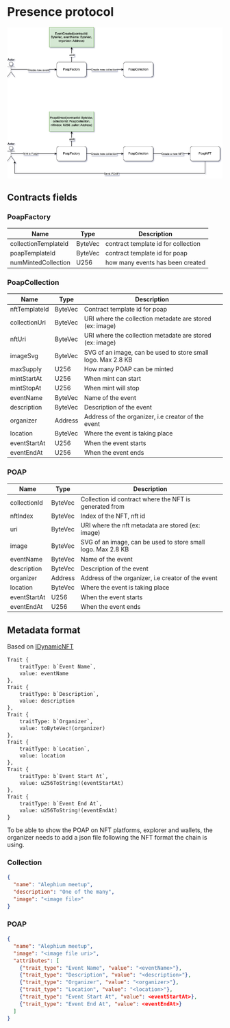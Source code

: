 # Presence protocol

![](./docs/workflows.png)

## Contracts fields

### PoapFactory

| Name                 | Type    | Description                         |
|----------------------|---------|-------------------------------------|
| collectionTemplateId | ByteVec | contract template id for collection |
| poapTemplateId       | ByteVec | contract template id for poap       |
| numMintedCollection  | U256    | how many events has been created    |

### PoapCollection

| Name          | Type    | Description                                                  |
|---------------|---------|--------------------------------------------------------------|
| nftTemplateId | ByteVec | Contract template id for poap                                |
| collectionUri | ByteVec | URI where the collection metadate are stored (ex: image)     |
| nftUri        | ByteVec | URI where the collection metadate are stored (ex: image)     |
| imageSvg      | ByteVec | SVG of an image, can be used to store small logo. Max 2.8 KB |
| maxSupply     | U256    | How many POAP can be minted                                  |
| mintStartAt   | U256    | When mint can start                                          |
| mintStopAt    | U256    | When mint will stop                                          |
| eventName     | ByteVec | Name of the event                                            |
| description   | ByteVec | Description of the event                                     |
| organizer     | Address | Address of the organizer, i.e creator of the event           |
| location      | ByteVec | Where the event is taking place                              |
| eventStartAt  | U256    | When the event starts                                        |
| eventEndAt    | U256    | When the event ends                                          |

### POAP

| Name         | Type    | Description                                                  |
|--------------|---------|--------------------------------------------------------------|
| collectionId | ByteVec | Collection id contract where the NFT is generated from       |
| nftIndex     | ByteVec | Index of the NFT, nft id                                     |
| uri          | ByteVec | URI where the nft metadata are stored (ex: image)            |
| image        | ByteVec | SVG of an image, can be used to store small logo. Max 2.8 KB |
| eventName    | ByteVec | Name of the event                                            |
| description  | ByteVec | Description of the event                                     |
| organizer    | Address | Address of the organizer, i.e creator of the event           |
| location     | ByteVec | Where the event is taking place                              |
| eventStartAt | U256    | When the event starts                                        |
| eventEndAt   | U256    | When the event ends                                          |

## Metadata format

Based on [IDynamicNFT](https://github.com/Deadrare/ANS/blob/main/contract/contracts/dynamic_nft/dynamic_nft_standard.ral)

```
Trait {
    traitType: b`Event Name`,
    value: eventName
},
Trait {
    traitType: b`Description`,
    value: description
},
Trait {
    traitType: b`Organizer`,
    value: toByteVec!(organizer)
},
Trait {
    traitType: b`Location`,
    value: location
},
Trait {
    traitType: b`Event Start At`,
    value: u256ToString!(eventStartAt)
},
Trait {
    traitType: b`Event End At`,
    value: u256ToString!(eventEndAt)
}
```

To be able to show the POAP on NFT platforms, explorer and wallets, the organizer needs to add a json file following the NFT format the chain is using.

### Collection
```json
{
  "name": "Alephium meetup",
  "description": "One of the many",
  "image": "<image file>"
}
```

### POAP

```json
{
  "name": "Alephium meetup",
  "image": "<image file uri>",
  "attributes": [
    {"trait_type": "Event Name", "value": "<eventName>"},
    {"trait_type": "Description", "value": "<description>"},
    {"trait_type": "Organizer", "value": "<organizer>"},
    {"trait_type": "Location", "value": "<location>"},
    {"trait_type": "Event Start At", "value": <eventStartAt>},
    {"trait_type": "Event End At", "value": <eventEndAt>}
  ]
}
```
